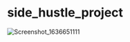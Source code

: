 # side_hustle_project

![Screenshot_1636651111](https://user-images.githubusercontent.com/57753446/141345713-4c9187d1-00c2-4328-9708-931e429c61cf.png)

